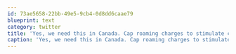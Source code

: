 ```yaml
---
id: 73ae5658-22bb-49e5-9cb4-0d8dd6caae79
blueprint: text
category: twitter
title: 'Yes, we need this in Canada. Cap roaming charges to stimulate cross-border business. bit.ly/o7doZO'
caption: 'Yes, we need this in Canada. Cap roaming charges to stimulate cross-border business. <a href="http://bit.ly/o7doZO" title="http://bit.ly/o7doZO" class="link link_untco">bit.ly/o7doZO</a>'
---
```

